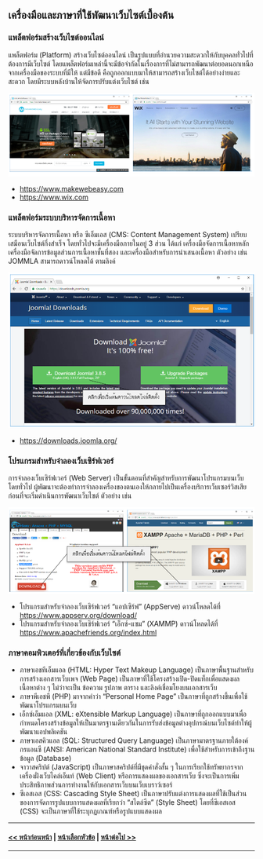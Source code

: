 ## เครื่องมือและภาษาที่ใช้พัฒนาเว็บไซต์เบื้องต้น
### แพล็ตฟอร์มสร้างเว็บไซต์ออนไลน์
แพล็ตฟอร์ม (Platform) สร้างเว็บไซต์ออนไลน์ เป็นรูปแบบที่อำนวยความสะดวกให้กับบุคคลทั่วไปที่ต้องการมีเว็บไซต์ โดยแพล็ตฟอร์มเหล่านี้จะมีข้อจำกัดในเรื่องการที่ไม่สามารถพัฒนาต่อยอดนอกเหนือจากเครื่องมือของระบบที่มีให้ แต่มีข้อดี คือถูกออกแบบมาให้สามารถสร้างเว็บไซต์ได้อย่างง่ายและสะดวก โดยมีระบบหลังบ้านให้จัดการปรับแต่งเว็บไซต์ เช่น

<img src=img/ch01_04.png>

* https://www.makewebeasy.com
* https://www.wix.com

### แพล็ตฟอร์มระบบบริหารจัดการเนื้อหา
ระบบบริหารจัดการเนื้อหา หรือ ซีเอ็มเอส (CMS: Content Management System) เปรียบเสมือนเว็บไซต์กึ่งสำเร็จ โดยทั่วไปจะมีเครื่องมือภายในอยู่ 3 ส่วน ได้แก่ เครื่องมือจัดการเนื้อหาหลัก เครื่องมือจัดการข้อมูลส่วนการเนื้อหาชั้นที่สอง และเครื่องมือสำหรับการนำเสนอเนื้อหา ตัวอย่าง เช่น JOMMLA สามารถดาวน์โหลดได้ ตามลิงค์

<img src=img/ch01_05.png>

* https://downloads.joomla.org/ 

### โปรแกรมสำหรับจำลองเว็บเซิร์ฟเวอร์
การจำลองเว็บเซิร์ฟเวอร์ (Web Server) เป็นขั้นตอนที่สำคัญสำหรับการพัฒนาโปรแกรมบนเว็บ โดยทั่วไป ผู้พัฒนาจะต้องทำการจำลองเครื่องของตนเองให้กลายไปเป็นเครื่องบริการเว็บเซอร์วิสเสียก่อนที่จะเริ่มดำเนินการพัฒนาเว็บไซต์ ตัวอย่าง เช่น

<img src=img/ch01_06.png>

* โปรแกรมสำหรับจำลองเว็บเซิร์ฟเวอร์ “แอปเซิร์ฟ” (AppServe) ดาวน์โหลดได้ที่  https://www.appserv.org/download/
* โปรแกรมสำหรับจำลองเว็บเซิร์ฟเวอร์ “เอ็กซ์-แซม” (XAMMP) ดาวน์โหลดได้ที่ https://www.apachefriends.org/index.html

### ภาษาคอมพิวเตอร์ที่เกี่ยวข้องกับเว็บไซต์
* ภาษาเอชทีเอ็มแอล (HTML: Hyper Text Makeup Language) เป็นภาษาพื้นฐานสำหรับการสร้างเอกสารเว็บเพจ (Web Page) เป็นภาษาที่ใช้โครงสร้างเปิด-ปิดแท็กเพื่อแสดงผลเนื้อหาต่าง ๆ ไม่ว่าจะเป็น ข้อความ รูปภาพ ตาราง และลิงค์เชื่อมโยงบนเอกสารเว็บ 
* ภาษาพีเอชพี (PHP) มาจากคำว่า “Personal Home Page” เป็นภาษาที่ถูกสร้างขึ้นเพื่อใช้พัฒนาโปรแกรมบนเว็บ 
* เอ็กซ์เอ็มแอล (XML: eXtensible Markup Language) เป็นภาษาที่ถูกออกแบบมาเพื่อกำหนดโครงสร้างข้อมูลให้เป็นมาตรฐานเดียวกันในการรับส่งข้อมูลต่างอุปกรณ์บนเว็บไซต์ทำให้ผู้พัฒนาแอปพลิเคชัน
* ภาษาเอสคิวแอล (SQL: Structured Query Language) เป็นภาษามาตรฐานภายใต้องค์กรแอนซี (ANSI: American National Standard Institute) เพื่อใช้สำหรับการเข้าถึงฐานข้อมูล (Database) 
* จาวาสคริปต์ (JavaScript) เป็นภาษาสคริปต์ที่มีชุดคำสั่งสั้น ๆ ในการเรียกใช้ทรัพยากรจากเครื่องฝั่งเว็บไคล์เอ็นท์ (Web Client) หรือการแสดงผลของเอกสารเว็บ ซึ่งจะเป็นการเพิ่มประสิทธิภาพส่วนการทำงานให้กับเอกสารเว็บบนเว็บเบราว์เซอร์ 
* ซีเอสเอส (CSS: Cascading Style Sheet) เป็นภาษาปรับแต่งการแสดงผลที่ใช้เป็นส่วนของการจัดการรูปแบบการแสดงผลที่เรียกว่า “สไตล์ซีต” (Style Sheet) โดยที่ซีเอสเอส (CSS) จะเป็นภาษาที่ใช้ระบุกฏเกณฑ์หรือรูปแบบแสดงผล

---
#### [<< หน้าก่อนหน้า](0103.md) | [หน้าเลือกหัวข้อ](../README.md) | [หน้าต่อไป >>](0105.md)
---